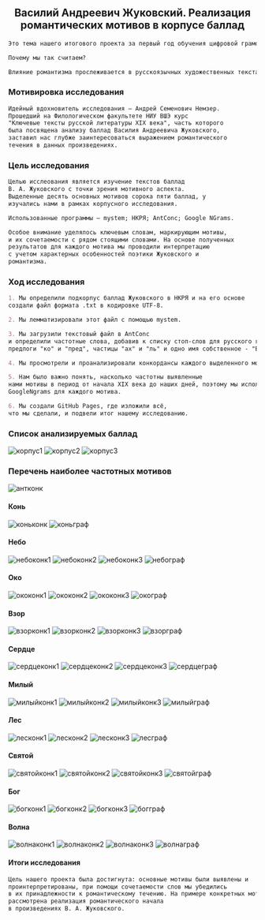 ## <center> Василий Андреевич Жуковский. Реализация романтических мотивов в корпусе баллад 
  
```markdown
Это тема нашего итогового проекта за первый год обучения цифровой грамотности. Возможно, она не такая злободневная, как у других коллег, но мы — консерваторы и фундаменталисты. Мы считаем, что наша тема очень важна в контексте русской литературы XIX (и не только XIX) века.

Почему мы так считаем?

Влияние романтизма прослеживается в русскоязычных художественных текстах с начала XIX века и до наших дней. Жуковский — это, пожалуй, самая главная фигура в русском романтизме, а баллады — самый главный романтический жанр у Жуковского. Нам было интересно выявить их ключевые мотивы, посмотреть, как они реализуются в тексте и насколько они частотны в корпусе русского языка. Эта работа позволит нам (и, надеемся, нашим слушателям и читателям) в будущем при чтении других текстов опознать эти мотивы и сравнить их с "первоисточником". Кроме того, нам кажется очень любопытным корпусное исследование канонических текстов: оно позволяет увидеть их составные части и показывает хорошо знакомые произведения с другой стороны.
```


### Мотивировка исследования

```markdown
Идейный вдохновитель исследования – Андрей Семенович Немзер.
Прошедший на Филологическом факультете НИУ ВШЭ курс
"Ключевые тексты русской литературы XIX века", часть которого
была посвящена анализу баллад Василия Андреевича Жуковского, 
заставил нас глубже заинтересоваться выражением романтического
течения в данных произведениях.
```

### Цель исследования

```markdown
Целью исслеования является изучение текстов баллад
В. А. Жуковского с точки зрения мотивного аспекта.
Выделенные десять основных мотивов сорока пяти баллад, y 
изучались нами в рамках корпусного исследования.

Использованные программы – mystem; НКРЯ; AntConc; Google NGrams.

Особое внимание уделялось ключевым словам, маркирующим мотивы,
и их сочетаемости с рядом стоящими словами. На основе полученных
результатов для каждого мотива мы проводили интерпретацию
с учетом характерных особенностей поэтики Жуковского и 
романтизма. 
```

### Ход исследования

```markdown
1. Мы определили подкорпус баллад Жуковского в НКРЯ и на его основе
создали файл формата .txt в кодировке UTF-8.

2. Мы лемматизировали этот файл с помощью mystem.

3. Мы загрузили текстовый файл в AntConc
и определили частотные слова, добавив к списку стоп-слов для русского языка
предлоги "ко" и "пред", частицы "ах" и "ль" и одно имя собственное - "Вадим".

4. Мы просмотрели и проанализировали конкордансы каждого выделенного мотива.

5. Нам было важно понять, насколько частотны выявленные
нами мотивы в период от начала XIX века до наших дней, поэтому мы использовали 
GoogleNgrams для каждого мотива.

6. Мы создали GitHub Pages, где изложили всё, 
что мы сделали, и подвели итог нашему исследованию.
```

### Список анализируемых баллад

![корпус1](corpus1.jpg)
![корпус2](corpus2.jpg)
![корпус3](corpus3.jpg)

### Перечень наиболее частотных мотивов

![антконк](antconc.jpg)

#### Конь

![коньконк](konconc1.jpg)
![коньграф](kongraph.jpg)

#### Небо

![небоконк1](neboconc1.jpg)
![небоконк2](neboconc2.jpg)
![небоконк3](neboconc3.jpg)
![небограф](nebograph.jpg)

#### Око

![ококонк1](okoconc1.jpg)
![ококонк2](okoconc2.jpg)
![ококонк3](okoconc3.jpg)
![окограф](okograph.jpg)

#### Взор

![взорконк1](vzorconc1.jpg)
![взорконк2](vzorconc2.jpg)
![взорконк3](vzorconc3.jpg)
![взорграф](vzorgraph.jpg)

#### Сердце

![сердцеконк1](cerdceconc1.jpg)
![сердцеконк2](cerdceconc2.jpg)
![сердцеконк3](cerdceconc3.jpg)
![сердцеграф](cerdcegraph.jpg)

#### Милый

![милыйконк1](miliyconc1.jpg)
![милыйконк2](miliyconc2.jpg)
![милыйконк3](miliyconc3.jpg)
![милыйграф](miliygraph.jpg)

#### Лес

![лесконк1](lesconc1.jpg)
![лесконк2](lesconc2.jpg)
![лесконк3](lesconc3.jpg)
![лесграф](lesgraph.jpg)

#### Святой

![святойконк1](svatoiconc1.jpg)
![святойконк2](svatoiconc2.jpg)
![святойконк3](svatoiconc3.jpg)
![святойграф](svatoigraph.jpg)

#### Бог

![богконк1](bogconc1.jpg)
![богконк2](bogconc2.jpg)
![богконк3](bogconc3.jpg)
![богграф](boggraph.jpg)

#### Волна

![волнаконк1](volnaconc1.jpg)
![волнаконк2](volnaconc2.jpg)
![волнаконк3](volnaconc3.jpg)
![волнаграф](volnagraph.jpg)

#### Итоги исследования

```markdown
Цель нашего проекта была достигнута: основные мотивы были выявлены и
проинтерпретированы, при помощи сочетаемости слов мы убедились
в их принадлежности к романтическому течению. На примере конкретных мотивов была
рассмотрена реализация романтического начала
в произведениях В. А. Жуковского.
```
